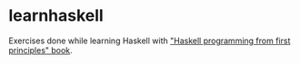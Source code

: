 # learnhaskell
Exercises done while learning Haskell with ["Haskell programming from first principles" book](https://haskellbook.com/).

